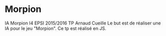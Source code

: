# Morpion
IA Morpion
I4 EPSI 2015/2016 
TP Arnaud Cueille
Le but est de réaliser une IA pour le jeu "Morpion". Ce tp est réalisé en JS.
